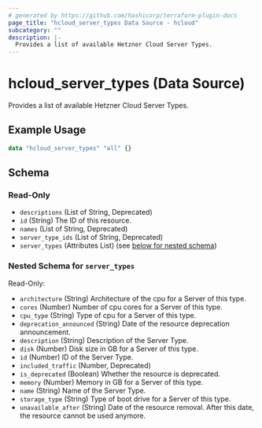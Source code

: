 ```yaml
---
# generated by https://github.com/hashicorp/terraform-plugin-docs
page_title: "hcloud_server_types Data Source - hcloud"
subcategory: ""
description: |-
  Provides a list of available Hetzner Cloud Server Types.
---
```


# hcloud_server_types (Data Source)

Provides a list of available Hetzner Cloud Server Types.

## Example Usage

```terraform
data "hcloud_server_types" "all" {}
```

<!-- schema generated by tfplugindocs -->
## Schema

### Read-Only

- `descriptions` (List of String, Deprecated)
- `id` (String) The ID of this resource.
- `names` (List of String, Deprecated)
- `server_type_ids` (List of String, Deprecated)
- `server_types` (Attributes List) (see [below for nested schema](#nestedatt--server_types))

<a id="nestedatt--server_types"></a>
### Nested Schema for `server_types`

Read-Only:

- `architecture` (String) Architecture of the cpu for a Server of this type.
- `cores` (Number) Number of cpu cores for a Server of this type.
- `cpu_type` (String) Type of cpu for a Server of this type.
- `deprecation_announced` (String) Date of the resource deprecation announcement.
- `description` (String) Description of the Server Type.
- `disk` (Number) Disk size in GB for a Server of this type.
- `id` (Number) ID of the Server Type.
- `included_traffic` (Number, Deprecated)
- `is_deprecated` (Boolean) Whether the resource is deprecated.
- `memory` (Number) Memory in GB for a Server of this type.
- `name` (String) Name of the Server Type.
- `storage_type` (String) Type of boot drive for a Server of this type.
- `unavailable_after` (String) Date of the resource removal. After this date, the resource cannot be used anymore.
